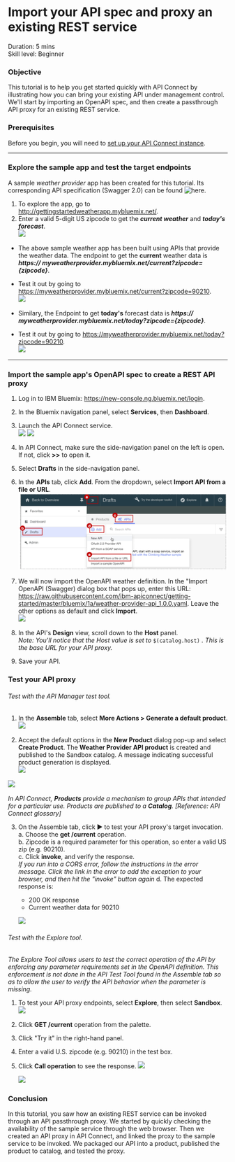 # Import your API spec and proxy an existing REST service
Duration: 5 mins  
Skill level: Beginner  

### Objective
This tutorial is to help you get started quickly with API Connect by illustrating how you can bring your existing API under management control. We'll start by importing an OpenAPI spec, and then create a passthrough API proxy for an existing REST service.

### Prerequisites
Before you begin, you will need to <a href="https://github.com/ibm-apiconnect/getting-started/tree/master/bluemix/0-prereq" target="blank">set up your API Connect instance</a>.

---


### Explore the sample app and test the target endpoints
A sample _weather provider_ app has been created for this tutorial. Its corresponding API specification (Swagger 2.0) can be found ![here](https://raw.githubusercontent.com/ibm-apiconnect/getting-started/master/bluemix/1a/weather-provider-api_1.0.0.yaml).
1. To explore the app, go to http://gettingstartedweatherapp.mybluemix.net/.  
2. Enter a valid 5-digit US zipcode to get the _**current weather**_ and _**today's forecast**_.  
![](images/explore-weatherapp-1.png)

  - The above sample weather app has been built using APIs that provide the weather data. The endpoint to get the **current** weather data is _**https:// myweatherprovider<span></span>.mybluemix.net/current?zipcode={zipcode}**_.
  - Test it out by going to https://myweatherprovider.mybluemix.net/current?zipcode=90210.  
  ![](images/explore-weatherapp-2.png)

  - Similary, the Endpoint to get **today's** forecast data is _**https:// myweatherprovider<span></span>.mybluemix.net/today?zipcode={zipcode}**_.
  - Test it out by going to https://myweatherprovider.mybluemix.net/today?zipcode=90210.  
  ![](images/explore-weatherapp-3.png)


---

### Import the sample app's OpenAPI spec to create a REST API proxy
1. Log in to IBM Bluemix: https://new-console.ng.bluemix.net/login.
2. In the Bluemix navigation panel, select **Services**, then **Dashboard**.
3. Launch the API Connect service.  
   ![](images/login-1.png)   ![](images/login-2.png)  
  
4. In API Connect, make sure the side-navigation panel on the left is open. If not, click **>>** to open it.  
5. Select **Drafts** in the side-navigation panel.   
6. In the **APIs** tab, click **Add**. From the dropdown, select **Import API from a file or URL**.  
     ![](images/import-1.png) 
 
7. We will now import the OpenAPI weather definition. In the "Import OpenAPI (Swagger) dialog box that pops up, enter this URL:
https://raw.githubusercontent.com/ibm-apiconnect/getting-started/master/bluemix/1a/weather-provider-api_1.0.0.yaml. Leave the other options as default and click **Import**.  
    ![](images/import-2.png)  

8. In the API's **Design** view, scroll down to the **Host** panel.   
_Note: You'll notice that the Host value is set to_ ```$(catalog.host)``` _. This is the base URL for your API proxy._
9. Save your API.


### Test your API proxy
###### Test with the _API Manager test tool_.
1. In the **Assemble** tab, select **More Actions > Generate a default product**.  
  ![](/bluemix/1a/images/generate-default-product-1.png)   
  
2. Accept the default options in the **New Product** dialog pop-up and select **Create Product**. The **Weather Provider API product** is created and published to the Sandbox catalog. A message indicating successful product generation is displayed.  
  ![](/bluemix/1a/images/generate-default-product-2.png)  
  
  ![](/bluemix/1a/images/generate-default-product-3.png) 

  _In API Connect, **Products** provide a mechanism to  group APIs that intended for a particular use. Products are published to a **Catalog**.  [Reference: API Connect glossary]_

3. On the Assemble tab, click ► to test your API proxy's target invocation.
  a. Choose the **get /current** operation.  
  b. Zipcode is a required parameter for this operation, so enter a valid US zip (e.g. 90210).  
  c. Click **invoke**, and verify the response.  
  _If you run into a CORS error, follow the instructions in the error message. Click the link in the error to add the exception to your browser, and then hit the "invoke" button again_
  d. The expected response is:  
    - 200 OK response
    - Current weather data for 90210  

    ![](/bluemix/1b/images/test-invoke-1.png)


###### Test with the _Explore tool_.
_The Explore Tool allows users to test the correct operation of the API by enforcing any parameter requirements set in the OpenAPI definition. This enforcement is not done in the API Test Tool found in the Assemble tab so as to allow the user to verify the API behavior when the parameter is missing._

1. To test your API proxy endpoints, select **Explore**, then select **Sandbox**.
    ![](images/test-explore-1.png)
2. Click **GET /current** operation from the palette.
3. Click "Try it" in the right-hand panel.  
4. Enter a valid U.S. zipcode (e.g. 90210) in the test box.
5. Click **Call operation** to see the response.
  ![](images/test-explore-2.png)

    ![](images/test-explore-3.png)


### Conclusion
In this tutorial, you saw how an existing REST service can be invoked through an API passthrough proxy. We started by quickly checking the availability of the sample service through the web browser. Then we created an API proxy in API Connect, and linked the proxy to the sample service to be invoked. We packaged our API into a product, published the product to catalog, and tested the proxy.

